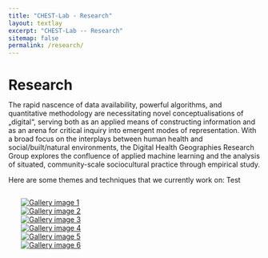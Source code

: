 ```yaml
---
title: "CHEST-Lab - Research"
layout: textlay
excerpt: "CHEST-Lab -- Research"
sitemap: false
permalink: /research/
---
```


# Research

The rapid nascence of data availability, powerful algorithms, and quantitative methodology are necessitating novel conceptualisations of „digital“, serving both as an applied means of constructing information and as an arena for critical inquiry into emergent modes of representation. With a broad focus on the interplays between human health and social/built/natural environments, the Digital Health Geographies Research Group explores the confluence of applied machine learning and the analysis of situated, community-scale sociocultural practice through empirical study.

Here are some themes and techniques that we currently work on:
Test

<style>
*,
*::after,
*::before {
  margin: 0;
  padding: 0;
  box-sizing: inherit; 
}
</style>

<div class="container" style="width: 90%; margin: 2em auto;" markdown="0">
  <div class="gallery" markdown="0">
    <figure class="gallery__item gallery__item--1">
	  <a href="{{ site.url }}{{ site.baseurl }}/research/covid19.html">
      <img src="{{ site.url }}{{ site.baseurl }}/images/projects/COVID_19.svg"
           alt="Gallery image 1" class="gallery__img">
	  </a>
    </figure>
    <figure class="gallery__item gallery__item--2">
	  <a href="{{ site.url }}{{ site.baseurl }}/research/covid19narratives.html">
      <img src="{{ site.url }}{{ site.baseurl }}/images/projects/COVID_19_Narratives.svg"
           alt="Gallery image 2" class="gallery__img">
	  </a>
    </figure>
    <figure class="gallery__item gallery__item--3">
	  <a href="{{ site.url }}{{ site.baseurl }}/research/gem.html">
      <img src="{{ site.url }}{{ site.baseurl }}/images/projects/GEM.svg"
           alt="Gallery image 3" class="gallery__img">
	  </a>
    </figure>
    <figure class="gallery__item gallery__item--4">
	  <a href="{{ site.url }}{{ site.baseurl }}/research/purespace.html">
      <img src="{{ site.url }}{{ site.baseurl }}/images/projects/PURE_SPACE.svg"
           alt="Gallery image 4" class="gallery__img">
	  </a>
    </figure>
    <figure class="gallery__item gallery__item--5">
	  <a href="{{ site.url }}{{ site.baseurl }}/research/stage.html">
      <img src="{{ site.url }}{{ site.baseurl }}/images/projects/STAGE.svg"
           alt="Gallery image 5" class="gallery__img">
	  </a>
    </figure>
    <figure class="gallery__item gallery__item--6">
	  <a href="{{ site.url }}{{ site.baseurl }}/research/vibrance.html">
      <img src="{{ site.url }}{{ site.baseurl }}/images/projects/VIBRANCE.svg"
           alt="Gallery image 6" class="gallery__img">
	  </a>
    </figure>
  </div>
</div>